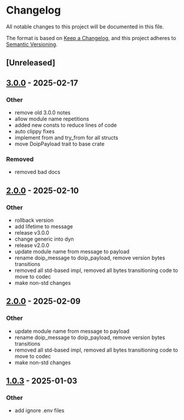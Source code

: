 # Changelog

All notable changes to this project will be documented in this file.

The format is based on [Keep a Changelog](https://keepachangelog.com/en/1.0.0/),
and this project adheres to [Semantic Versioning](https://semver.org/spec/v2.0.0.html).

## [Unreleased]

## [3.0.0](https://github.com/samp-reston/doip-definitions/compare/v2.0.1...v3.0.0) - 2025-02-17

### Other

- remove old 3.0.0 notes
- allow module name repetitions
- added new consts to reduce lines of code
- auto clippy fixes
- implement from and try_from for all structs
- move DoipPayload trait to base crate

### Removed

- removed bad docs

## [2.0.0](https://github.com/samp-reston/doip-definitions/compare/v1.0.3...v2.0.0) - 2025-02-10

### Other

- rollback version
- add lifetime to message
- release v3.0.0
- change generic into dyn
- release v2.0.0
- update module name from message to payload
- rename doip_message to doip_payload, remove version bytes transitions
- removed all std-based impl, removed all bytes transitioning code to move to codec
- make non-std changes

## [2.0.0](https://github.com/samp-reston/doip-definitions/compare/v1.0.3...v2.0.0) - 2025-02-09

### Other

- update module name from message to payload
- rename doip_message to doip_payload, remove version bytes transitions
- removed all std-based impl, removed all bytes transitioning code to move to codec
- make non-std changes

## [1.0.3](https://github.com/samp-reston/doip-definitions/compare/v1.0.2...v1.0.3) - 2025-01-03

### Other

- add ignore .env files
